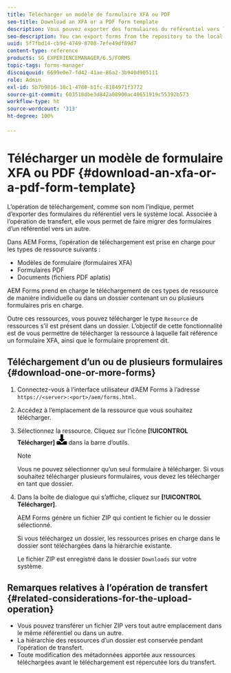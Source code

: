 ```yaml
---
title: Télécharger un modèle de formulaire XFA ou PDF
seo-title: Download an XFA or a PDF form template
description: Vous pouvez exporter des formulaires du référentiel vers le système local et faire migrer les formulaires téléchargés vers le nouveau référentiel.
seo-description: You can export forms from the repository to the local system and migrate the downloaded forms to new repository.
uuid: 5f7fbd14-cb9d-4749-8708-7efe49df89d7
content-type: reference
products: SG_EXPERIENCEMANAGER/6.5/FORMS
topic-tags: forms-manager
discoiquuid: 6699e0e7-fd42-41ae-86a2-3b940d905111
role: Admin
exl-id: 5b7b9816-38c1-4780-b1fc-8184971f3772
source-git-commit: 603518dbe3d842a08900ac40651919c55392b573
workflow-type: ht
source-wordcount: '313'
ht-degree: 100%

---
```


# Télécharger un modèle de formulaire XFA ou PDF {#download-an-xfa-or-a-pdf-form-template}

L’opération de téléchargement, comme son nom l’indique, permet d’exporter des formulaires du référentiel vers le système local. Associée à l’opération de transfert, elle vous permet de faire migrer des formulaires d’un référentiel vers un autre.

Dans AEM Forms, l’opération de téléchargement est prise en charge pour les types de ressource suivants :

* Modèles de formulaire (formulaires XFA)
* Formulaires PDF
* Documents (fichiers PDF aplatis)

AEM Forms prend en charge le téléchargement de ces types de ressource de manière individuelle ou dans un dossier contenant un ou plusieurs formulaires pris en charge.

Outre ces ressources, vous pouvez télécharger le type `Resource` de ressources s’il est présent dans un dossier. L’objectif de cette fonctionnalité est de vous permettre de télécharger la ressource à laquelle fait référence un formulaire XFA, ainsi que le formulaire proprement dit.

## Téléchargement d’un ou de plusieurs formulaires {#download-one-or-more-forms}

1. Connectez-vous à l’interface utilisateur d’AEM Forms à l’adresse `https://<server>:<port>/aem/forms.html`.

1. Accédez à l’emplacement de la ressource que vous souhaitez télécharger.

1. Sélectionnez la ressource. Cliquez sur l’icône **[!UICONTROL Télécharger]** ![aem6forms_download](assets/aem6forms_download.png) dans la barre d’outils.

   >[!NOTE]
   >
   >Vous ne pouvez sélectionner qu’un seul formulaire à télécharger. Si vous souhaitez télécharger plusieurs formulaires, vous devez les télécharger en tant que dossier.

1. Dans la boîte de dialogue qui s’affiche, cliquez sur **[!UICONTROL Télécharger]**.

   AEM Forms génère un fichier ZIP qui contient le fichier ou le dossier sélectionné.

   Si vous téléchargez un dossier, les ressources prises en charge dans le dossier sont téléchargées dans la hiérarchie existante.

   Le fichier ZIP est enregistré dans le dossier `Downloads` sur votre système.

## Remarques relatives à l’opération de transfert {#related-considerations-for-the-upload-operation}

* Vous pouvez transférer un fichier ZIP vers tout autre emplacement dans le même référentiel ou dans un autre.
* La hiérarchie des ressources d’un dossier est conservée pendant l’opération de transfert.
* Toute modification des métadonnées apportée aux ressources téléchargées avant le téléchargement est répercutée lors du transfert. 
